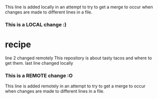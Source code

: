 This line is added locally in an attempt to try to get a merge to occur when changes are made to different lines in a file.  

### This is a LOCAL change :)

# recipe
line 2 changed remotely
This repository is about tasty tacos and where to get them.
last line changed locally

### This is a REMOTE change :O  
This line is added remotely in an attempt to try to get a merge to occur when changes are made to different lines in a file.
